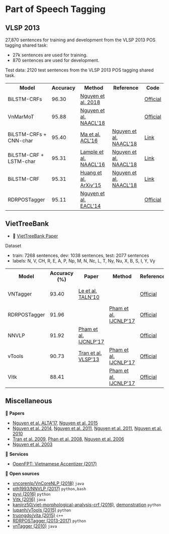 # Part of Speech Tagging

## VLSP 2013

27,870 sentences for training and development from the VLSP 2013 POS tagging shared task:

* 27k sentences are used for training.
* 870 sentences are used for development.

Test data: 2120 test sentences from the VLSP 2013 POS tagging shared task.

<table>
  <tr>
    <th>Model</th>
    <th>Accuracy</th>
    <th>Method</th>
    <th>Reference</td>
    <th>Code</th>
  </tr>
  <tr>
    <td>BiLSTM-CRFs</td>
    <td>96.30</td>
    <td><a href="https://arxiv.org/pdf/1811.03754.pdf">Nguyen et al. 2018</a></td>
    <td></td>
    <td><a href="https://github.com/duongna21/VNsequencelabeling">Official</a></td>
  </tr>
  <tr>
    <td>VnMarMoT</td>
    <td>95.88</td>
    <td><a href="http://aclweb.org/anthology/N18-5012">Nguyen et al. NAACL'18</a></td>
    <td></td>
    <td><a href="https://github.com/vncorenlp/VnCoreNLP">Official</a></td>
  </tr>
  <tr>
    <td>BiLSTM-CRFs + CNN-char</td>
    <td>95.40</td>
    <td><a href="http://aclweb.org/anthology/N18-5012">Ma et al. ACL'16</a></td>
  <td><a href="http://aclweb.org/anthology/N18-5012">Nguyen et al. NAACL'18</a></td>
    <td><a href="https://github.com/UKPLab/emnlp2017-bilstm-cnn-crf/">Link</a></td>
  </tr>
  <tr>
    <td>BiLSTM-CRF + LSTM-char</td>
    <td>95.31</td>
    <td><a href="http://www.aclweb.org/anthology/N16-1030">Lample et al. NAACL'16</a></td>
  <td><a href="http://aclweb.org/anthology/N18-5012">Nguyen et al. NAACL'18</a></td>
    <td><a href="https://github.com/UKPLab/emnlp2017-bilstm-cnn-crf/">Link</a></td>
  </tr>
  <tr>
    <td>BiLSTM-CRF</td>
    <td>95.31</td>
    <td><a href="https://arxiv.org/abs/1508.01991">Huang et al. ArXiv'15</a></td>
  <td><a href="http://aclweb.org/anthology/N18-5012">Nguyen et al. NAACL'18</a></td>
    <td><a href="https://github.com/UKPLab/emnlp2017-bilstm-cnn-crf/">Link</a></td>
  </tr>
  <tr>
    <td>RDRPOSTagger</td>
    <td>95.11</td>
    <td><a href="https://www.researchgate.net/publication/279916333_RDRPOSTagger_A_Ripple_Down_Rules-based_Part-Of-Speech_Tagger">Nguyen et al. EACL'14</a></td>
    <td></td>
    <td><a href="https://github.com/datquocnguyen/rdrpostagger">Official</a></td>
  </tr>
</table>

## VietTreeBank

* :scroll: [VietTreeBank Paper](https://hal.inria.fr/inria-00421103v2/document)

Dataset

* train: 7268 sentences, dev: 1038 sentences, test: 2077 sentences
* labels: N, V, CH, R, E, A, P, Np, M, N, Nc, L, T, Ny, Nu, X, B, S, I, Y, Vy

<table>
  <tr>
    <th>Model</th>
    <th>Accuracy (%)</th>
    <th>Paper</th>
    <th>Method</th>
    <th>Reference</th>
    <th>Code</th>
  </tr>
  <tr>
    <td>VNTagger</td>
    <td>93.40</td>
    <td><a href="https://hal.inria.fr/inria-00526139/document">Le et al. TALN'10</a></td>
    <td></td>
    <td><a href="http://mim.hus.vnu.edu.vn/dsl/tools/tagger">Official</a></td>
    <td>10-fold CV</td>
  </tr>
  <tr>
    <td>RDRPOSTagger</td>
    <td>91.96</td>
    <td></td>
    <td><a href="http://aclweb.org/anthology/I17-3010">Pham et al. IJCNLP'17</a></td>
    <td><a href="https://github.com/datquocnguyen/RDRPOSTagger">Official</a></td>
    <td>5-fold CV</td>
  </tr>
  <tr>
    <td>NNVLP</td>
    <td>91.92</td>
    <td><a href="http://aclweb.org/anthology/I17-3010">Pham et al. IJCNLP'17</a></td>
    <td></td>
    <td><a href="https://github.com/pth1993/NNVLP">Official</a></td>
    <td>5-fold CV</td>
  </tr>
  <tr>
    <td>vTools</td>
    <td>90.73</td>
    <td>
      <a href="https://drive.google.com/file/d/1V06YfENrguQk2SRJFbpwWzapxpgPPaPS/view?usp=sharing">Tran et al. VLSP'13</a>
    </td>
    <td><a href="http://aclweb.org/anthology/I17-3010">Pham et al. IJCNLP'17</a></td>
    <td><a href="https://github.com/lupanh/vTools">Official</a></td>
    <td></td>
  </tr>
  <tr>
    <td>Vitk</td>
    <td>88.41</td>
    <td></td>
    <td><a href="http://aclweb.org/anthology/I17-3010">Pham et al. IJCNLP'17</a></td>
    <td><a href="https://github.com/phuonglh/vn.vitk">Official</a></td>
    <td></td>
  </tr>
</table>

## Miscellaneous

:scroll: **Papers**

* [Nguyen et al. ALTA'17](https://arxiv.org/pdf/1711.04951.pdf),
[Nguyen et al. 2015](https://arxiv.org/pdf/1412.4021.pdf)
* [Nguyen et al. 2014](http://www.aclweb.org/anthology/E14-2005),
[Nguyen et al. 2011](https://link.springer.com/chapter/10.1007/978-3-642-19400-9_15),
[Nguyen et al. 2011](http://ieeexplore.ieee.org/document/6063458/?reload=true), [Nguyen et al. 2010](http://www.aclweb.org/anthology/I11-1035)
* [Tran et al. 2009](https://www.researchgate.net/publication/309176280_Vietnamese_POS_Tagging_for_Social_Media_Text),
[Phan et al. 2008](http://www.jaist.ac.jp/~bao/VLSP-text/ICTrda08/ICT08-VLSP-SP83.pdf),
[Nguyen et al. 2006](http://www.vnulib.edu.vn:8000/dspace/bitstream/123456789/1801/1/sedev0206-02.pdf)
* [Nguyen et al. 2003](http://www.vietlex.com/xu-li-ngon-ngu/50-A_Case_Study_in_POS_Tagging_of_Vietnamese_Texts)

:dizzy: **Services**

* [OpenFPT: Vietnamese Accentizer (2017)](http://doc.openfpt.vn/#vietnamese-accentizer)

:file_folder: **Open sources**

* [vncorenlp/VnCoreNLP (2018)](https://github.com/vncorenlp/VnCoreNLP) `java`
* [pth1993/NNVLP (2017)](https://github.com/pth1993/NNVLP) `python,bash`
* [pyvi (2016)](https://pypi.python.org/pypi/pyvi) `python`
* [Vitk (2016)](https://github.com/phuonglh/vn.vitk) `java`
* [kanjirz50/viet-morphological-analysis-crf (2016)](https://github.com/kanjirz50/viet-morphological-analysis-crf), [demonstration](http://160.16.58.116/vietnamese/morph_crf) `python`
* [lupanh/vTools (2015)](https://github.com/lupanh/vTools) `python`
* [truongdo/vita (2015)](https://github.com/truongdo/vita) `c++`
* [RDRPOSTagger (2013-2017)](http://rdrpostagger.sourceforge.net/) `python`
* [vnTagger (2010)](http://vlsp.hpda.vn:8080/demo/?page=resources) `java`
